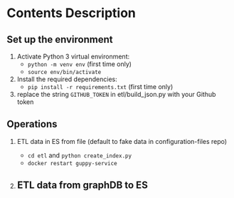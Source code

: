 # Contents Description

## Set up the environment

1. Activate Python 3 virtual environment:
   - `python -m venv env` (first time only)
   - `source env/bin/activate`
2. Install the required dependencies:
   - `pip install -r requirements.txt` (first time only)
3. replace the string `GITHUB_TOKEN` in etl/build_json.py with your Github token

## Operations

1. ETL data in ES from file (default to fake data in configuration-files repo)
    - `cd etl` and `python create_index.py`
    - `docker restart guppy-service`

2. ETL data from graphDB to ES
    - 
